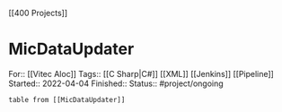[[400 Projects]]

# MicDataUpdater

For:: [[Vitec Aloc]]
Tags:: [[C Sharp|C#]] [[XML]] [[Jenkins]] [[Pipeline]]
Started:: 2022-04-04
Finished:: 
Status:: #project/ongoing 

```dataview
table from [[MicDataUpdater]]
```